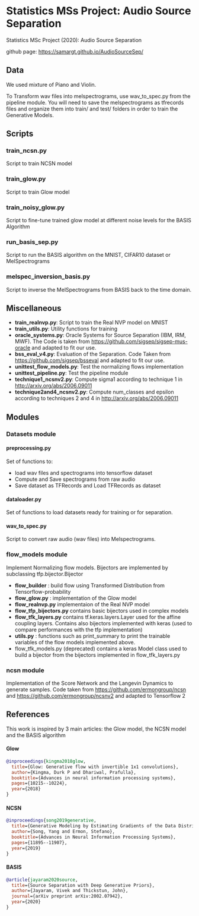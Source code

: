 # Statistics MSs Project: Audio Source Separation
Statistics MSc Project (2020): Audio Source Separation

github page: https://samargt.github.io/AudioSourceSep/

## Data

We used mixture of Piano and Violin.

To Transform wav files into melspectrograms, use  wav_to_spec.py from the pipeline module.
You will need to save the melspectrograms as tfrecords files and organize them into train/ and test/ folders in order to train the Generative Models.

## Scripts

### train_ncsn.py
Script to train NCSN model 

### train_glow.py
Script to train Glow model

### train_noisy_glow.py
Script to fine-tune trained glow model at different noise levels for the BASIS Algorithm

### run_basis_sep.py
Script to run the BASIS algorithm on the MNIST, CIFAR10 dataset or MelSpectrograms

### melspec_inversion_basis.py
Script to inverse the MelSpectrograms from BASIS back to the time domain. 

## Miscellaneous

- **train_realnvp.py**: Script to train the Real NVP model on MNIST
- **train_utils.py**: Utility functions for training
- **oracle_systems.py**: Oracle Systems for Source Separation (IBM, IRM, MWF). The Code is taken from https://github.com/sigsep/sigsep-mus-oracle and adapted to fit our use.
- **bss_eval_v4.py**: Evaluation of the Separation. Code Taken from https://github.com/sigsep/bsseval and adapted to fit our use.
- **unittest_flow_models.py**: Test the normalizing flows implementation
- **unittest_pipeline.py**: Test the pipeline module
- **technique1_ncsnv2.py**: Compute sigma1 according to technique 1 in http://arxiv.org/abs/2006.09011
- **technique2and4_ncsnv2.py**: Compute num_classes and epsilon according to techniques 2 and 4 in http://arxiv.org/abs/2006.09011

## Modules

### Datasets module
#### preprocessing.py
Set of functions to:
- load wav files and spectrograms into tensorflow dataset
- Compute and Save spectrograms from raw audio
- Save dataset as TFRecords and Load TFRecords as dataset

#### dataloader.py
Set of functions to load datasets ready for training or for separation.

#### wav_to_spec.py
Script to convert raw audio (wav files) into Melspectrograms.

### flow_models module
Implement Normalizing flow models. Bijectors are implemented by subclassing tfp.bijector.Bijector

- **flow_builder** : build flow using Transformed Distribution from Tensorflow-probability
- **flow_glow.py** : implementation of the Glow model
- **flow_realnvp.py** implementaion of the Real NVP model
- **flow_tfp_bijectors.py** contains basic bijectors used in complex models
- **flow_tfk_layers.py** contains tf.keras.layers.Layer used for the affine coupling layers. Contains also bijectors implemented with keras (used to compare performances with the tfp implementation)
- **utils.py** : functions such as print_summary to print the trainable variables of the flow models implemented above.
- flow_tfk_models.py (deprecated) contains a keras Model class used to build a bijector from the bijectors implemented in flow_tfk_layers.py

### ncsn module
Implementation of the Score Network and the Langevin Dynamics to generate samples.
Code taken from https://github.com/ermongroup/ncsn and https://github.com/ermongroup/ncsnv2 and adapted to Tensorflow 2

## References
This work is inspired by 3 main articles: the Glow model, the NCSN model and the BASIS algorithm


#### Glow
```bib
@inproceedings{kingma2018glow,
  title={Glow: Generative flow with invertible 1x1 convolutions},
  author={Kingma, Durk P and Dhariwal, Prafulla},
  booktitle={Advances in neural information processing systems},
  pages={10215--10224},
  year={2018}
}
```

#### NCSN
```bib
@inproceedings{song2019generative,
  title={Generative Modeling by Estimating Gradients of the Data Distribution},
  author={Song, Yang and Ermon, Stefano},
  booktitle={Advances in Neural Information Processing Systems},
  pages={11895--11907},
  year={2019}
}
```

#### BASIS
```bib
@article{jayaram2020source,
  title={Source Separation with Deep Generative Priors},
  author={Jayaram, Vivek and Thickstun, John},
  journal={arXiv preprint arXiv:2002.07942},
  year={2020}
}
```



